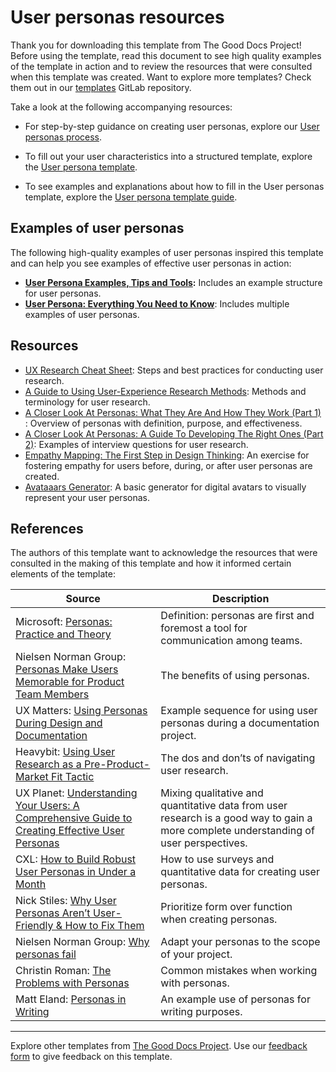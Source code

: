 # User personas resources

Thank you for downloading this template from The Good Docs Project! Before using the template, read this document to see high quality examples of the template in action and to review the resources that were consulted when this template was created. Want to explore more templates? Check them out in our [templates](https://gitlab.com/tgdp/templates) GitLab repository.

Take a look at the following accompanying resources:

* For step-by-step guidance on creating user personas, explore our [User personas process](user-personas-process.md).

* To fill out your user characteristics into a structured template, explore the [User persona template](user-personas-template.md).

* To see examples and explanations about how to fill in the User personas template, explore the [User persona template guide](user-personas-guide.md).

## Examples of user personas

The following high-quality examples of user personas inspired this template and can help you see examples of effective user personas in action:

* **[User Persona Examples, Tips and Tools](https://www.konrad.com/research/user-persona):** Includes an example structure for user personas.
* **[User Persona: Everything You Need to Know](https://www.wowmakers.com/blog/user-persona/)**: Includes multiple examples of user personas.

## Resources

* [UX Research Cheat Sheet](https://www.nngroup.com/articles/ux-research-cheat-sheet/): Steps and best practices for conducting user research.
* [A Guide to Using User-Experience Research Methods](https://www.nngroup.com/articles/guide-ux-research-methods/): Methods and terminology for user research.
* [A Closer Look At Personas: What They Are And How They Work (Part 1)](https://www.smashingmagazine.com/2014/08/a-closer-look-at-personas-part-1/) : Overview of personas with definition, purpose, and effectiveness.
* [A Closer Look At Personas: A Guide To Developing The Right Ones (Part 2)](https://www.smashingmagazine.com/2014/08/a-closer-look-at-personas-part-2/): Examples of interview questions for user research.
* [Empathy Mapping: The First Step in Design Thinking](https://www.nngroup.com/articles/empathy-mapping/): An exercise for fostering empathy for users before, during, or after user personas are created.
* [Avataaars Generator](https://getavataaars.com/): A basic generator for digital avatars to visually represent your user personas.

## References

The authors of this template want to acknowledge the resources that were consulted in the making of this template and how it informed certain elements of the template:

| Source        | Description  |
|---------------|--------------|
| Microsoft: [Personas: Practice and Theory](https://www.microsoft.com/en-us/research/wp-content/uploads/2017/03/pruitt-grudinold.pdf) | Definition: personas are first and foremost a tool for communication among teams. |
| Nielsen Norman Group: [Personas Make Users Memorable for Product Team Members](https://www.nngroup.com/articles/persona/) | The benefits of using personas.|
| UX Matters: [Using Personas During Design and Documentation](https://www.uxmatters.com/mt/archives/2010/10/using-personas-during-design-and-documentation.php) | Example sequence for using user personas during a documentation project. |
| Heavybit: [Using User Research as a Pre-Product-Market Fit Tactic](https://www.heavybit.com/library/article/user-research-product-market-fit-tactic/) | The dos and don’ts of navigating user research. |
| UX Planet: [Understanding Your Users: A Comprehensive Guide to Creating Effective User Personas](https://uxplanet.org/understanding-your-users-a-comprehensive-guide-to-creating-effective-user-personas-b3f347113749) | Mixing qualitative and quantitative data from user research is a good way to gain a more complete understanding of user perspectives. |
| CXL: [How to Build Robust User Personas in Under a Month](https://cxl.com/blog/user-personas/) | How to use surveys and quantitative data for creating user personas. |
| Nick Stiles: [Why User Personas Aren’t User-Friendly & How to Fix Them](https://medium.com/design-ibm/why-user-personas-arent-user-friendly-how-to-fix-them-33d27d392d60#:~:text=Without%20them%2C%20%E2%80%9Cthe%20user%E2%80%9D,needs%2C%20goals%2C%20and%20motivations) | Prioritize form over function when creating personas. |
| Nielsen Norman Group: [Why personas fail](https://www.nngroup.com/articles/why-personas-fail/)| Adapt your personas to the scope of your project. |
| Christin Roman: [The Problems with Personas](https://medium.com/typecode/the-problem-with-personas-b6734a08d37a) | Common mistakes when working with personas. |
| Matt Eland: [Personas in Writing](https://dev.to/integerman/personas-in-writing-1mk8) | An example use of personas for writing purposes. |

---

Explore other templates from [The Good Docs Project](https://gitlab.com/tgdp/templates). Use our [feedback form](https://thegooddocsproject.dev/feedback/?template=Persona%20resources) to give feedback on this template.